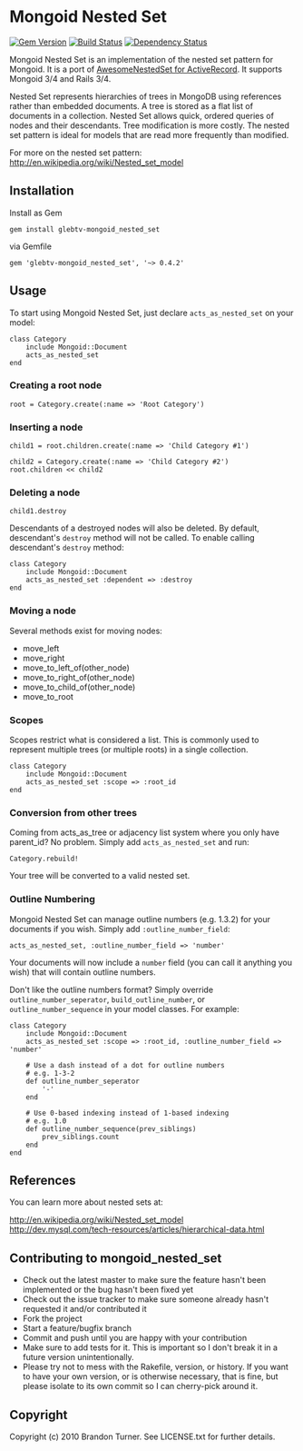 Mongoid Nested Set
==================

[![Gem Version](https://badge.fury.io/rb/glebtv-mongoid_nested_set.png)](http://badge.fury.io/rb/glebtv-mongoid_nested_set)
[![Build Status](https://travis-ci.org/glebtv/mongoid_nested_set.png?branch=master)](https://travis-ci.org/glebtv/mongoid_nested_set)
[![Dependency Status](https://gemnasium.com/glebtv/mongoid_nested_set.png)](https://gemnasium.com/glebtv/mongoid_nested_set)

Mongoid Nested Set is an implementation of the nested set pattern for Mongoid.
It is a port of [AwesomeNestedSet for ActiveRecord](https://github.com/galetahub/awesome_nested_set).
It supports Mongoid 3/4 and Rails 3/4.

Nested Set represents hierarchies of trees in MongoDB using references rather
than embedded documents.  A tree is stored as a flat list of documents in a
collection.  Nested Set allows quick, ordered queries of nodes and their
descendants.  Tree modification is more costly.  The nested set pattern is
ideal for models that are read more frequently than modified.

For more on the nested set pattern: <http://en.wikipedia.org/wiki/Nested_set_model>


## Installation

Install as Gem

    gem install glebtv-mongoid_nested_set

via Gemfile

    gem 'glebtv-mongoid_nested_set', '~> 0.4.2'


## Usage

To start using Mongoid Nested Set, just declare `acts_as_nested_set` on your
model:

    class Category
        include Mongoid::Document
        acts_as_nested_set
    end

### Creating a root node

    root = Category.create(:name => 'Root Category')

### Inserting a node

    child1 = root.children.create(:name => 'Child Category #1')

    child2 = Category.create(:name => 'Child Category #2')
    root.children << child2

### Deleting a node

    child1.destroy

Descendants of a destroyed nodes will also be deleted.  By default, descendant's
`destroy` method will not be called.  To enable calling descendant's `destroy`
method:

    class Category
        include Mongoid::Document
        acts_as_nested_set :dependent => :destroy
    end

### Moving a node

Several methods exist for moving nodes:

* move\_left
* move\_right
* move\_to\_left\_of(other_node)
* move\_to\_right\_of(other_node)
* move\_to\_child\_of(other_node)
* move\_to\_root


### Scopes

Scopes restrict what is considered a list.  This is commonly used to represent multiple trees
(or multiple roots) in a single collection.

    class Category
        include Mongoid::Document
        acts_as_nested_set :scope => :root_id
    end

### Conversion from other trees

Coming from acts_as_tree or adjacency list system where you only have parent_id?
No problem.  Simply add `acts_as_nested_set` and run:

    Category.rebuild!

Your tree will be converted to a valid nested set.


### Outline Numbering

Mongoid Nested Set can manage outline numbers (e.g. 1.3.2) for your documents if
you wish.  Simply add `:outline_number_field`:

    acts_as_nested_set, :outline_number_field => 'number'

Your documents will now include a `number` field (you can call it anything you
wish) that will contain outline numbers.

Don't like the outline numbers format?  Simply override `outline_number_seperator`,
`build_outline_number`, or `outline_number_sequence` in your model classes.  For
example:

    class Category
        include Mongoid::Document
        acts_as_nested_set :scope => :root_id, :outline_number_field => 'number'

        # Use a dash instead of a dot for outline numbers
        # e.g. 1-3-2
        def outline_number_seperator
            '-'
        end

        # Use 0-based indexing instead of 1-based indexing
        # e.g. 1.0
        def outline_number_sequence(prev_siblings)
            prev_siblings.count
        end
    end


## References

You can learn more about nested sets at:

<http://en.wikipedia.org/wiki/Nested_set_model>  
<http://dev.mysql.com/tech-resources/articles/hierarchical-data.html>


## Contributing to mongoid\_nested\_set

* Check out the latest master to make sure the feature hasn't been implemented or the bug hasn't been fixed yet
* Check out the issue tracker to make sure someone already hasn't requested it and/or contributed it
* Fork the project
* Start a feature/bugfix branch
* Commit and push until you are happy with your contribution
* Make sure to add tests for it. This is important so I don't break it in a future version unintentionally.
* Please try not to mess with the Rakefile, version, or history. If you want to have your own version, or is otherwise necessary, that is fine, but please isolate to its own commit so I can cherry-pick around it.

## Copyright

Copyright (c) 2010 Brandon Turner. See LICENSE.txt for
further details.
